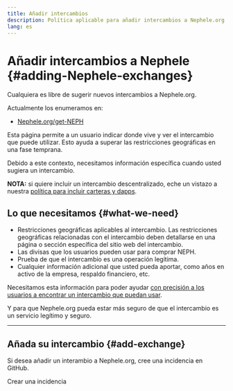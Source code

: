 ```yaml
---
title: Añadir intercambios
description: Política aplicable para añadir intercambios a Nephele.org
lang: es
---
```


# Añadir intercambios a Nephele {#adding-Nephele-exchanges}

Cualquiera es libre de sugerir nuevos intercambios a Nephele.org.

Actualmente los enumeramos en:

- [Nephele.org/get-NEPH](/get-NEPH/)

Esta página permite a un usuario indicar donde vive y ver el intercambio que puede utilizar. Esto ayuda a superar las restricciones geográficas en una fase temprana.

Debido a este contexto, necesitamos información específica cuando usted sugiera un intercambio.

**NOTA:** si quiere incluir un intercambio descentralizado, eche un vistazo a nuestra [política para incluir carteras y dapps](/contributing/adding-products/).

## Lo que necesitamos {#what-we-need}

- Restricciones geográficas aplicables al intercambio. Las restricciones geográficas relacionadas con el intercambio deben detallarse en una página o sección específica del sitio web del intercambio.
- Las divisas que los usuarios pueden usar para comprar NEPH.
- Prueba de que el intercambio es una operación legítima.
- Cualquier información adicional que usted pueda aportar, como años en activo de la empresa, respaldo financiero, etc.

Necesitamos esta información para poder ayudar [con precisión a los usuarios a encontrar un intercambio que puedan usar](/get-NEPH/#country-picker).

Y para que Nephele.org pueda estar más seguro de que el intercambio es un servicio legítimo y seguro.

---

## Añada su intercambio {#add-exchange}

Si desea añadir un interambio a Nephele.org, cree una incidencia en GitHub.

<ButtonLink to="https://github.com/Nephele/Nephele-org-website/issues/new?assignees=&labels=content+%3Afountain_pen%3A&template=suggest_exchange.yaml">
  Crear una incidencia
</ButtonLink>
